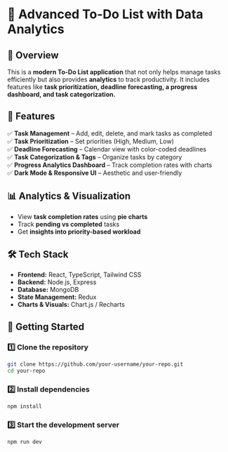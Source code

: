 # 🚀 Advanced To-Do List with Data Analytics

## 📌 Overview
This is a **modern To-Do List application** that not only helps manage tasks efficiently but also provides **analytics** to track productivity. It includes features like **task prioritization, deadline forecasting, a progress dashboard, and task categorization.**

## 🎯 Features  
✅ **Task Management** – Add, edit, delete, and mark tasks as completed  
✅ **Task Prioritization** – Set priorities (High, Medium, Low)  
✅ **Deadline Forecasting** – Calendar view with color-coded deadlines  
✅ **Task Categorization & Tags** – Organize tasks by category  
✅ **Progress Analytics Dashboard** – Track completion rates with charts  
✅ **Dark Mode & Responsive UI** – Aesthetic and user-friendly  

## 📊 Analytics & Visualization  
- View **task completion rates** using **pie charts**  
- Track **pending vs completed** tasks  
- Get **insights into priority-based workload**  

## 🛠️ Tech Stack  
- **Frontend:** React, TypeScript, Tailwind CSS  
- **Backend:** Node.js, Express  
- **Database:** MongoDB  
- **State Management:** Redux  
- **Charts & Visuals:** Chart.js / Recharts  

## 🚀 Getting Started  
### 1️⃣ Clone the repository  
```sh
git clone https://github.com/your-username/your-repo.git
cd your-repo
```
### 2️⃣ Install dependencies
```sh
npm install
```
### 3️⃣ Start the development server
```sh
npm run dev
```
